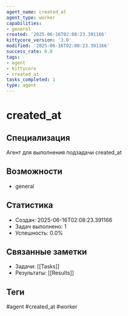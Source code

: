 ```yaml
---
agent_name: created_at
agent_type: worker
capabilities:
- general
created: '2025-06-16T02:08:23.391166'
kittycore_version: '3.0'
modified: '2025-06-16T02:08:23.391166'
success_rate: 0.0
tags:
- agent
- kittycore
- created_at
tasks_completed: 1
type: agent
---
```


# created_at

## Специализация
Агент для выполнения подзадачи created_at

## Возможности
- general

## Статистика
- Создан: 2025-06-16T02:08:23.391166
- Задач выполнено: 1
- Успешность: 0.0%

## Связанные заметки
- Задачи: [[Tasks]]
- Результаты: [[Results]]

## Теги
#agent #created_at #worker
